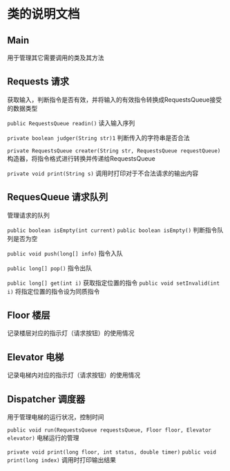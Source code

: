 # 类的说明文档

## Main

用于管理其它需要调用的类及其方法

## Requests 请求

获取输入，判断指令是否有效，并将输入的有效指令转换成RequestsQueue接受的数据类型

`public RequestsQueue readin()` 读入输入序列

`private boolean judger(String str)1` 判断传入的字符串是否合法

`private RequestsQueue creater(String str, RequestsQueue requestQueue)` 构造器，将指令格式进行转换并传递给RequestsQueue

`private void print(String s)` 调用时打印对于不合法请求的输出内容

## RequesQueue 请求队列

管理请求的队列

`public boolean isEmpty(int current)` `public boolean isEmpty()` 判断指令队列是否为空

`public void push(long[] info)` 指令入队

`public long[] pop()` 指令出队

`public long[] get(int i)` 获取指定位置的指令
`public void setInvalid(int i)` 将指定位置的指令设为同质指令

## Floor 楼层

记录楼层对应的指示灯（请求按钮）的使用情况

## Elevator 电梯

记录电梯内对应的指示灯（请求按钮）的使用情况

## Dispatcher 调度器

用于管理电梯的运行状况，控制时间

`public void run(RequestsQueue requestsQueue, Floor floor, Elevator elevator)` 电梯运行的管理

`private void print(long floor, int status, double timer)` `public void print(long index)` 调用时打印输出结果
